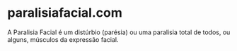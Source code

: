 paralisiafacial.com
===================

A Paralisia Facial é um distúrbio (parésia) ou uma paralisia total de todos, ou alguns, músculos da expressão facial.
